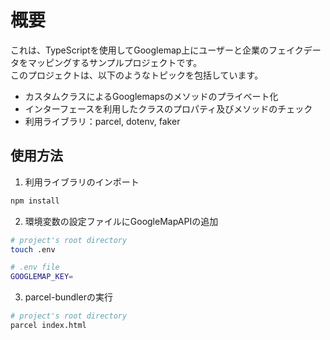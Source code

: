 # 概要
これは、TypeScriptを使用してGooglemap上にユーザーと企業のフェイクデータをマッピングするサンプルプロジェクトです。  
このプロジェクトは、以下のようなトピックを包括しています。
* カスタムクラスによるGooglemapsのメソッドのプライベート化
* インターフェースを利用したクラスのプロパティ及びメソッドのチェック
* 利用ライブラリ：parcel, dotenv, faker

## 使用方法
1. 利用ライブラリのインポート
```bash
npm install
```
2. 環境変数の設定ファイルにGoogleMapAPIの追加
```bash
# project's root directory
touch .env
```
```bash
# .env file
GOOGLEMAP_KEY=
```
3. parcel-bundlerの実行 
```bash
# project's root directory
parcel index.html
```